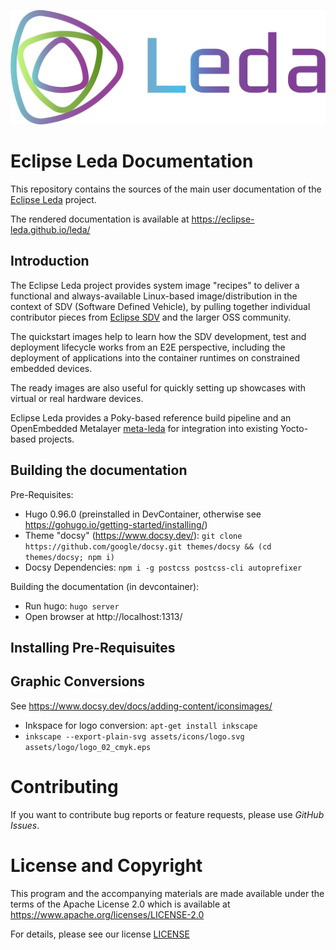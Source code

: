 ![Eclipse Leda](static/assets/eclipse-leda.png)

# Eclipse Leda Documentation

This repository contains the sources of the main user documentation of the [Eclipse Leda](https://github.com/eclipse-leda/) project.

The rendered documentation is available at https://eclipse-leda.github.io/leda/

## Introduction

The Eclipse Leda project provides system image "recipes" to deliver a functional and always-available Linux-based image/distribution in the context of SDV (Software Defined Vehicle), by pulling together individual contributor pieces from [Eclipse SDV](https://sdv.eclipse.org/) and the larger OSS community.

The quickstart images help to learn how the SDV development, test and deployment lifecycle works from an E2E perspective, including the deployment of applications into the container runtimes on constrained embedded devices.

The ready images are also useful for quickly setting up showcases with virtual or real hardware devices.

Eclipse Leda provides a Poky-based reference build pipeline and an OpenEmbedded Metalayer [meta-leda](https://github.com/eclipse-leda/meta-leda) for integration into existing Yocto-based projects.

## Building the documentation

Pre-Requisites:
- Hugo 0.96.0 (preinstalled in DevContainer, otherwise see https://gohugo.io/getting-started/installing/)
- Theme "docsy" (https://www.docsy.dev/): `git clone https://github.com/google/docsy.git themes/docsy && (cd themes/docsy; npm i)`
- Docsy Dependencies: `npm i -g postcss postcss-cli autoprefixer`

Building the documentation (in devcontainer):
- Run hugo: `hugo server`
- Open browser at http://localhost:1313/

## Installing Pre-Requisuites


## Graphic Conversions

See https://www.docsy.dev/docs/adding-content/iconsimages/

- Inkspace for logo conversion: `apt-get install inkscape`
- `inkscape --export-plain-svg assets/icons/logo.svg assets/logo/logo_02_cmyk.eps`

# Contributing

If you want to contribute bug reports or feature requests, please use *GitHub Issues*.

# License and Copyright

This program and the accompanying materials are made available under the
terms of the Apache License 2.0 which is available at
https://www.apache.org/licenses/LICENSE-2.0

For details, please see our license [LICENSE](LICENSE)
